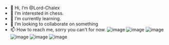 - 👋 Hi, I’m @Lord-Chalex
- 👀 I’m interested in chess.
- 🌱 I’m currently learning.
- 💞️ I’m looking to collaborate on something
- 📫 How to reach me, sorry you can't for now.
![image](https://github.com/Lord-Chalex/Lord-Chalex/assets/146172598/aae3dc27-06e8-4090-8244-2122023f5cb1)
![image](https://github.com/Lord-Chalex/Lord-Chalex/assets/146172598/d7619233-99a3-4847-a8a7-f41e3855efc3)
![image](https://github.com/Lord-Chalex/Lord-Chalex/assets/146172598/91956fd8-125a-4588-b95e-e0e2ecf1a938)
![image](https://github.com/Lord-Chalex/Lord-Chalex/assets/146172598/6dd97fac-4112-4d20-bbdd-51e9e8c666a2)
![image](https://github.com/Lord-Chalex/Lord-Chalex/assets/146172598/9689e083-efd8-4857-94f5-39fe257a927a)
![image](https://github.com/Lord-Chalex/Lord-Chalex/assets/146172598/0b8c4f9e-56a6-4442-ac30-ec1d8df353a1)


<!---
Lord-Chalex/Lord-Chalex is a ✨ special ✨ repository because its `README.md` (this file) appears on your GitHub profile.
You can click the Preview link to take a look at your changes.
--->
